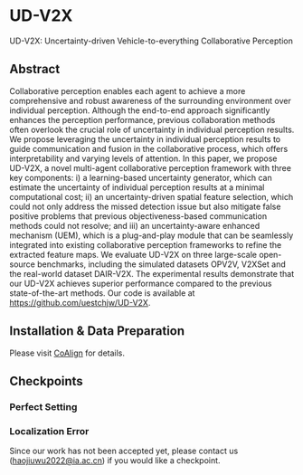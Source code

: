 # UD-V2X
UD-V2X: Uncertainty-driven Vehicle-to-everything Collaborative Perception  
## Abstract
Collaborative perception enables each agent to achieve a more comprehensive and robust awareness of the surrounding environment over individual perception. Although the end-to-end approach significantly enhances the perception performance, previous collaboration methods often overlook the crucial role of uncertainty in individual perception results. We propose leveraging the uncertainty in individual perception results to guide communication and fusion in the collaborative process, which offers interpretability and varying levels of attention. In this paper, we propose UD-V2X, a novel multi-agent collaborative perception framework with three key components: i) a learning-based uncertainty generator, which can estimate the uncertainty of individual perception results at a minimal computational cost; ii) an uncertainty-driven spatial feature selection, which could not only address the missed detection issue but also mitigate false positive problems that previous objectiveness-based communication methods could not resolve; and iii) an uncertainty-aware enhanced mechanism (UEM), which is a plug-and-play module that can be seamlessly integrated into existing collaborative perception frameworks to refine the extracted feature maps. We evaluate UD-V2X on three large-scale open-source benchmarks, including the simulated datasets OPV2V, V2XSet and the real-world dataset DAIR-V2X. The experimental results demonstrate that our UD-V2X achieves superior performance compared to the previous state-of-the-art methods. Our code is available at https://github.com/uestchjw/UD-V2X.
## Installation & Data Preparation
Please visit [CoAlign](https://github.com/yifanlu0227/CoAlign) for details.
## Checkpoints
### Perfect Setting
### Localization Error

Since our work has not been accepted yet, please contact us (haojiuwu2022@ia.ac.cn) if you would like a checkpoint. 
